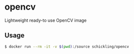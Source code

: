 # opencv

Lightweight ready-to use OpenCV image

## Usage

```sh
$ docker run --rm -it -v $(pwd):/source schickling/opencv
```
